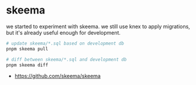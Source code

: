 # skeema

we started to experiment with skeema.
we still use knex to apply migrations, but it's already useful enough for development.

```sh
# update skeema/*.sql based on development db
pnpm skeema pull

# diff between skeema/*.sql and development db
pnpm skeema diff
```

- https://github.com/skeema/skeema
